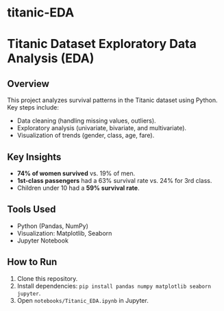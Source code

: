 # titanic-EDA
# Titanic Dataset Exploratory Data Analysis (EDA)

## Overview
This project analyzes survival patterns in the Titanic dataset using Python. Key steps include:
- Data cleaning (handling missing values, outliers).
- Exploratory analysis (univariate, bivariate, and multivariate).
- Visualization of trends (gender, class, age, fare).

## Key Insights
- **74% of women survived** vs. 19% of men.
- **1st-class passengers** had a 63% survival rate vs. 24% for 3rd class.
- Children under 10 had a **59% survival rate**.

## Tools Used
- Python (Pandas, NumPy)
- Visualization: Matplotlib, Seaborn
- Jupyter Notebook

## How to Run
1. Clone this repository.
2. Install dependencies: `pip install pandas numpy matplotlib seaborn jupyter`.
3. Open `notebooks/Titanic_EDA.ipynb` in Jupyter.
